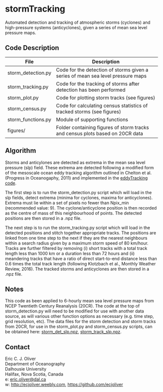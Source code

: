 # stormTracking

Automated detection and tracking of atmospheric storms (cyclones) and high-pressure systems (anticyclones), given a series of mean sea level pressure maps.

## Code Description

File                 |Description
---------------------|----------
|storm_detection.py    | Code for the detection of storms given a series of mean sea level pressure maps|
|storm_tracking.py     | Code for the tracking of storms after detection has been performed|
|storm_plot.py         | Code for plotting storm tracks (see figures)|
|storm_census.py       | Code for calculating census statistics of tracked storms (see figures)|
|storm_functions.py    | Module of supporting functions|
|figures/              | Folder containing figures of storm tracks and census plots based on 20CR data|

## Algorithm

Storms and anticylones are detected as extrema in the mean sea level pressure (slp) field. These extrema are detected following a modified form of the mesoscale ocean eddy tracking algorithm outlined in Chelton et al. (Progress in Oceanogaphy, 2011) and implemented in the [eddyTracking code](https://github.com/ecjoliver/eddyTracking).

The first step is to run the storm_detection.py script which will load in the slp fields, detect extrema (minima for cyclones, maxima for anticyclones). Extrema must lie within a set of pixels no fewer than Npix_min (recommended value: 9). The cyclone/anticyclone position is then recorded as the centre of mass of this neighbourhood of points. The detected positions are then stored in a .npz file.

The next step is to run the storm_tracking.py script which will load in the detected positions and stitch together appropriate tracks. The positions are linked from one time step to the next if they are the nearest neighbours within a search radius given by a maximum storm speed of 80 km/hour. Tracks are further filtered by removing (i) short tracks with a total track length less than 1000 km or a duration less than 72 hours and (ii) meandering tracks that have a ratio of direct start-to-end distance less than 0.6 times the total track length (following Klotzbach et al., Monthly Weather Review, 2016). The tracked storms and anticyclones are then stored in a .npz file.

## Notes

This code as been applied to 6-hourly mean sea level pressure maps from NCEP Twentieth Century Reanalysis (20CR). The code at the top of storm_detection.py will need to be modified for use with another data source, as will various other function options as necessary (e.g. time step, grid resolution, etc). The data files for the storm detection and storm tracks from 20CR, for use in the storm_plot.py and storm_census.py scripts, can be obtained here: [storm_det_slp.npz](http://passage.phys.ocean.dal.ca/~olivere/data/storm_det_slp.npz), [storm_track_slp.npz](http://passage.phys.ocean.dal.ca/~olivere/data/storm_track_slp.npz).

## Contact                                                                                                          
Eric C. J. Oliver  
Department of Oceanography  
Dalhousie University  
Halifax, Nova Scotia, Canada  
e: eric.oliver@dal.ca  
w: http://ecjoliver.weebly.com, https://github.com/ecjoliver
